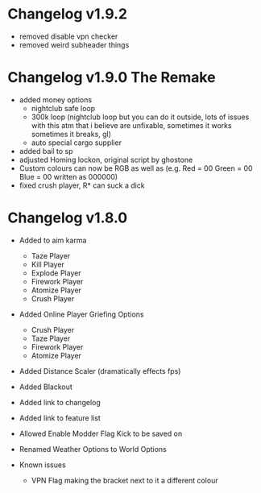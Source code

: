 # Changelog v1.9.2
- removed disable vpn checker
- removed weird subheader things

# Changelog v1.9.0 The Remake
- added money options
    - nightclub safe loop
    - 300k loop (nightclub loop but you can do it outside, lots of issues with this atm that i believe are unfixable, sometimes it works sometimes it breaks, gl)
    - auto special cargo supplier
- added bail to sp
- adjusted Homing lockon, original script by ghostone 
- Custom colours can now be RGB as well as (e.g. Red = 00 Green = 00 Blue = 00 written as 000000)
- fixed crush player, R* can suck a dick

# Changelog v1.8.0
- Added to aim karma
    - Taze Player
    - Kill Player
    - Explode Player
    - Firework Player
    - Atomize Player
    - Crush Player 
- Added Online Player Griefing Options
    - Crush Player
    - Taze Player
    - Firework Player
    - Atomize Player
- Added Distance Scaler (dramatically effects fps)
- Added Blackout 
- Added link to changelog
- Added link to feature list
- Allowed Enable Modder Flag Kick to be saved on
- Renamed Weather Options to World Options

- Known issues
    - VPN Flag making the bracket next to it a different colour
